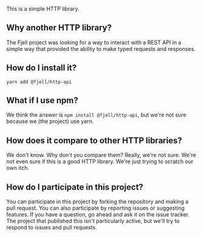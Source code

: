This is a simple HTTP library.

## Why another HTTP library?

The Fjell project was looking for a way to interact with a REST API in a simple way that provided the ability to
make typed requests and responses.

## How do I install it?

`yarn add @fjell/http-api`

## What if I use npm?

We think the answer is `npm install @fjell/http-api`, but we're not sure because we (the project) use yarn.



## How does it compare to other HTTP libraries?

We don't know.  Why don't you compare them?  Really, we're not sure.  We're not even sure if this is a good HTTP library.  We're just trying to scratch our own itch.

## How do I participate in this project?

You can participate in this project by forking the repository and making a pull request.  You can also participate by reporting issues or suggesting features.  If you have a question, go ahead and ask it on the issue tracker.  The project that published this isn't particularly active, but we'll try to respond to issues and pull requests.
